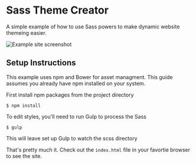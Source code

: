 # Sass Theme Creator

A simple example of how to use Sass powers to make dynamic website themeing easier.

![Example site screenshot](https://dl.dropboxusercontent.com/s/trnmq7r2prt3166/2015-07-22%20at%2011.30%20PM.png)

## Setup Instructions

This example uses npm and Bower for asset managment. This guide assumes you already have npm installed on your system.

First install npm packages from the project directory

    $ npm install

To edit styles, you'll need to run Gulp to process the Sass

    $ gulp

This will leave set up Gulp to watch the scss directory

That's pretty much it. Check out the `index.html` file in your favortie browser to see the site.